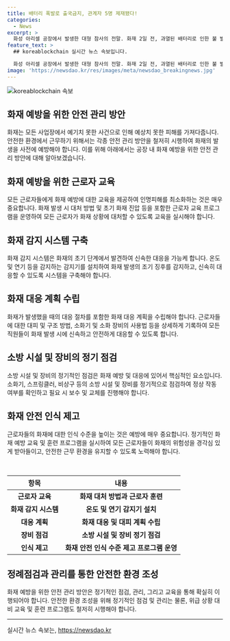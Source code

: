 ```yaml
---
title: 배터리 폭발로 출국금지, 관계자 5명 제재됐다!
categories:
  - News
excerpt: >
  화성 아리셀 공장에서 발생한 대형 참사의 전말. 화재 2일 전, 과열된 배터리로 인한 불 발생 때도 소방에 신고 없이 자체 진화에 성공했지만, 대비 조치는 없었다. 이번 참사에서도 불만 꺼지고는 소방에 신고나 후속 대비 조치가 이뤄지지 않은 점이 문제로 지적되고 있으며, 사람들의 안전을 등한시한 혐의로 5명이 입건됐다.
feature_text: >
  ## koreablockchain 실시간 뉴스 속보입니다.

  화성 아리셀 공장에서 발생한 대형 참사의 전말. 화재 2일 전, 과열된 배터리로 인한 불 발생 때도 소방에 신고 없이 자체 진화에 성공했지만, 대비 조치는 없었다. 이번 참사에서도 불만 꺼지고는 소방에 신고나 후속 대비 조치가 이뤄지지 않은 점이 문제로 지적되고 있으며, 사람들의 안전을 등한시한 혐의로 5명이 입건됐다.
image: 'https://newsdao.kr/res/images/meta/newsdao_breakingnews.jpg'
---
```


<p><img src="https://newsdao.kr/res/images/meta/newsdao_breakingnews.jpg" alt="koreablockchain 속보" /></p>

<h2 data-ke-size="size26">화재 예방을 위한 안전 관리 방안</h2>

<p data-ke-size="size16">화재는 모든 사업장에서 예기치 못한 사건으로 인해 예상치 못한 피해를 가져다줍니다. 안전한 환경에서 근무하기 위해서는 각종 안전 관리 방안을 철저히 시행하여 화재의 발생을 사전에 예방해야 합니다. 이를 위해 아래에서는 공장 내 화재 예방을 위한 안전 관리 방안에 대해 알아보겠습니다.</p>

<h2 data-ke-size="size26">화재 예방을 위한 근로자 교육</h2>

<p data-ke-size="size16">모든 근로자들에게 화재 예방에 대한 교육을 제공하여 인명피해를 최소화하는 것은 매우 중요합니다. 화재 발생 시 대처 방법 및 초기 화재 진압 등을 포함한 근로자 교육 프로그램을 운영하여 모든 근로자가 화재 상황에 대처할 수 있도록 교육을 실시해야 합니다.</p>

<h2 data-ke-size="size26">화재 감지 시스템 구축</h2>

<p data-ke-size="size16">화재 감지 시스템은 화재의 초기 단계에서 발견하여 신속한 대응을 가능케 합니다. 온도 및 연기 등을 감지하는 감지기를 설치하여 화재 발생의 조기 징후를 감지하고, 신속히 대응할 수 있도록 시스템을 구축해야 합니다.</p>

<h2 data-ke-size="size26">화재 대응 계획 수립</h2>

<p data-ke-size="size16">화재가 발생했을 때의 대응 절차를 포함한 화재 대응 계획을 수립해야 합니다. 근로자들에 대한 대피 및 구조 방법, 소화기 및 소화 장비의 사용법 등을 상세하게 기록하여 모든 직원들이 화재 발생 시에 신속하고 안전하게 대응할 수 있도록 합니다.</p>

<h2 data-ke-size="size26">소방 시설 및 장비의 정기 점검</h2>

<p data-ke-size="size16">소방 시설 및 장비의 정기적인 점검은 화재 예방 및 대응에 있어서 핵심적인 요소입니다. 소화기, 스프링클러, 비상구 등의 소방 시설 및 장비를 정기적으로 점검하여 정상 작동 여부를 확인하고 필요 시 보수 및 교체를 진행해야 합니다.</p>

<h2 data-ke-size="size26">화재 안전 인식 제고</h2>

<p data-ke-size="size16">근로자들의 화재에 대한 인식 수준을 높이는 것은 예방에 매우 중요합니다. 정기적인 화재 예방 교육 및 훈련 프로그램을 실시하여 모든 근로자들이 화재의 위험성을 경각심 있게 받아들이고, 안전한 근무 환경을 유지할 수 있도록 노력해야 합니다.</p>

<p data-ke-size="size16">&nbsp;</p>

<table>
    <thead>
        <tr>
            <th style="text-align: center;">항목</th>
            <th style="text-align: center;">내용</th>
        </tr>
    </thead>
    <tbody>
        <tr>
            <td style="text-align: center; height: 17px;"><b>근로자 교육</b></td>
            <td style="text-align: center; height: 17px;"><b>화재 대처 방법과 근로자 훈련</b></td>
        </tr>
        <tr>
            <td style="text-align: center; height: 17px;"><b>화재 감지 시스템</b></td>
            <td style="text-align: center; height: 17px;"><b>온도 및 연기 감지기 설치</b></td>
        </tr>
        <tr>
            <td style="text-align: center; height: 17px;"><b>대응 계획</b></td>
            <td style="text-align: center; height: 17px;"><b>화재 대응 및 대피 계획 수립</b></td>
        </tr>
        <tr>
            <td style="text-align: center; height: 17px;"><b>장비 점검</b></td>
            <td style="text-align: center; height: 17px;"><b>소방 시설 및 장비 정기 점검</b></td>
        </tr>
        <tr>
            <td style="text-align: center; height: 17px;"><b>인식 제고</b></td>
            <td style="text-align: center; height: 17px;"><b>화재 안전 인식 수준 제고 프로그램 운영</b></td>
        </tr>
    </tbody>
</table>

<h2 data-ke-size="size26">정례점검과 관리를 통한 안전한 환경 조성</h2>

<p data-ke-size="size16">화재 예방을 위한 안전 관리 방안은 정기적인 점검, 관리, 그리고 교육을 통해 확실히 이행되어야 합니다. 안전한 환경 조성을 위해 정기적인 점검 및 관리는 물론, 위급 상황 대비 교육 및 훈련 프로그램도 철저히 시행해야 합니다.</p>

<p><hr></p>
실시간 뉴스 속보는, <a href="https://newsdao.kr" rel="dofollow">https://newsdao.kr</a>


